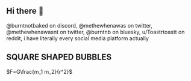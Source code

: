 ## Hi there 👋


@burntnotbaked on discord, @methewhenawas on twitter, @methewhenawasnt on twitter, @burntnb on bluesky, u/Toastrtoastt on reddit, i have literally every social media platform actually
## SQUARE SHAPED BUBBLES

$F=G\frac{m_1 m_2}{r^2}$
